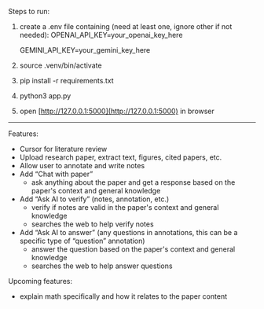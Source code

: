 Steps to run:
1. create a .env file containing (need at least one, ignore other if not needed):
    OPENAI_API_KEY=your_openai_key_here
   
    GEMINI_API_KEY=your_gemini_key_here
2. source .venv/bin/activate
3. pip install -r requirements.txt
4. python3 app.py
5. open [http://127.0.0.1:5000](http://127.0.0.1:5000) in browser





-----------------------------------
Features:
- Cursor for literature review
- Upload research paper, extract text, figures, cited papers, etc.
- Allow user to annotate and write notes
- Add “Chat with paper”
    - ask anything about the paper and get a response based on the paper's context and general knowledge
- Add “Ask AI to verify” (notes, annotation, etc.)
    - verify if notes are valid in the paper's context and general knowledge
    - searches the web to help verify notes
- Add “Ask AI to answer” (any questions in annotations, this can be a specific type of “question” annotation)
    - answer the question based on the paper's context and general knowledge
    - searches the web to help answer questions


Upcoming features:
- explain math specifically and how it relates to the paper content
